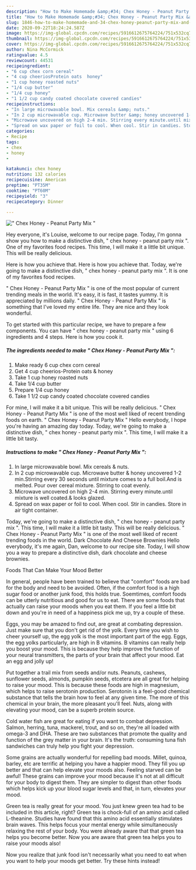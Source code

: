 ```yaml
---
description: "How to Make Homemade &amp;#34; Chex Honey - Peanut Party Mix &amp;#34;"
title: "How to Make Homemade &amp;#34; Chex Honey - Peanut Party Mix &amp;#34;"
slug: 1846-how-to-make-homemade-and-34-chex-honey-peanut-party-mix-and-34
date: 2020-09-22T18:24:24.587Z
image: https://img-global.cpcdn.com/recipes/5916612675764224/751x532cq70/chex-honey-peanut-party-mix-recipe-main-photo.jpg
thumbnail: https://img-global.cpcdn.com/recipes/5916612675764224/751x532cq70/chex-honey-peanut-party-mix-recipe-main-photo.jpg
cover: https://img-global.cpcdn.com/recipes/5916612675764224/751x532cq70/chex-honey-peanut-party-mix-recipe-main-photo.jpg
author: Nina McCormick
ratingvalue: 4.5
reviewcount: 44531
recipeingredient:
- "6 cup chex corn cereal"
- "4 cup cheeriosProtein oats  honey"
- "1 cup honey roasted nuts"
- "1/4 cup butter"
- "1/4 cup honey"
- "1 1/2 cup candy coated chocolate covered candies"
recipeinstructions:
- "In large microwavable bowl. Mix cereals &amp; nuts."
- "In 2 cup microwavable cup. Microwave butter &amp; honey uncovered 1-2 min.Stirring every 30 seconds until mixture comes to a full boil.And is melted. Pour over cereal mixture. Stirring to coat evenly."
- "Microwave uncovered on high 2-4 min. Stirring every minute.until mixture is well coated.&amp; looks glazed."
- "Spread on wax paper or foil to cool. When cool. Stir in candies. Store in air tight container."
categories:
- Recipe
tags:
- chex
- honey
- 

katakunci: chex honey  
nutrition: 132 calories
recipecuisine: American
preptime: "PT35M"
cooktime: "PT60M"
recipeyield: "3"
recipecategory: Dinner

---
```



![&#34; Chex Honey - Peanut Party Mix &#34;](https://img-global.cpcdn.com/recipes/5916612675764224/751x532cq70/chex-honey-peanut-party-mix-recipe-main-photo.jpg)

Hey everyone, it's Louise, welcome to our recipe page. Today, I'm gonna show you how to make a distinctive dish, &#34; chex honey - peanut party mix &#34;. One of my favorites food recipes. This time, I will make it a little bit unique. This will be really delicious.

Here is how you achieve that. Here is how you achieve that. Today, we&#39;re going to make a distinctive dish, &#34; chex honey - peanut party mix &#34;. It is one of my favorites food recipes.

&#34; Chex Honey - Peanut Party Mix &#34; is one of the most popular of current trending meals in the world. It's easy, it is fast, it tastes yummy. It is appreciated by millions daily. &#34; Chex Honey - Peanut Party Mix &#34; is something that I've loved my entire life. They are nice and they look wonderful.


To get started with this particular recipe, we have to prepare a few components. You can have &#34; chex honey - peanut party mix &#34; using 6 ingredients and 4 steps. Here is how you cook it.

<!--inarticleads1-->

##### The ingredients needed to make &#34; Chex Honey - Peanut Party Mix &#34;:

1. Make ready 6 cup chex corn cereal
1. Get 4 cup cheerios-Protein oats &amp; honey
1. Take 1 cup honey roasted nuts
1. Take 1/4 cup butter
1. Prepare 1/4 cup honey
1. Take 1 1/2 cup candy coated chocolate covered candies


For mine, I will make it a bit unique. This will be really delicious. &#34; Chex Honey - Peanut Party Mix &#34; is one of the most well liked of recent trending foods on earth. &#34; Chex Honey - Peanut Party Mix &#34; Hello everybody, I hope you&#39;re having an amazing day today. Today, we&#39;re going to make a distinctive dish, &#34; chex honey - peanut party mix &#34;. This time, I will make it a little bit tasty. 

<!--inarticleads2-->

##### Instructions to make &#34; Chex Honey - Peanut Party Mix &#34;:

1. In large microwavable bowl. Mix cereals &amp; nuts.
1. In 2 cup microwavable cup. Microwave butter &amp; honey uncovered 1-2 min.Stirring every 30 seconds until mixture comes to a full boil.And is melted. Pour over cereal mixture. Stirring to coat evenly.
1. Microwave uncovered on high 2-4 min. Stirring every minute.until mixture is well coated.&amp; looks glazed.
1. Spread on wax paper or foil to cool. When cool. Stir in candies. Store in air tight container.


Today, we&#39;re going to make a distinctive dish, &#34; chex honey - peanut party mix &#34;. This time, I will make it a little bit tasty. This will be really delicious. &#34; Chex Honey - Peanut Party Mix &#34; is one of the most well liked of recent trending foods in the world. Dark Chocolate And Cheese Brownies Hello everybody, it&#39;s me again, Dan, welcome to our recipe site. Today, I will show you a way to prepare a distinctive dish, dark chocolate and cheese brownies. 

Foods That Can Make Your Mood Better


In general, people have been trained to believe that "comfort" foods are bad for the body and need to be avoided. Often, if the comfort food is a high sugar food or another junk food, this holds true. Soemtimes, comfort foods can be utterly nutritious and good for us to eat. There are some foods that actually can raise your moods when you eat them. If you feel a little bit down and you're in need of a happiness pick me up, try a couple of these.

Eggs, you may be amazed to find out, are great at combating depression. Just make sure that you don't get rid of the yolk. Every time you wish to cheer yourself up, the egg yolk is the most important part of the egg. Eggs, the egg yolks particularly, are high in B vitamins. B vitamins can really help you boost your mood. This is because they help improve the function of your neural transmitters, the parts of your brain that affect your mood. Eat an egg and jolly up!

Put together a trail mix from seeds and/or nuts. Peanuts, cashews, sunflower seeds, almonds, pumpkin seeds, etcetera are all great for helping to raise your mood. This is because these foods are high in magnesium, which helps to raise serotonin production. Serotonin is a feel-good chemical substance that tells the brain how to feel at any given time. The more of this chemical in your brain, the more pleasant you'll feel. Nuts, along with elevating your mood, can be a superb protein source.

Cold water fish are great for eating if you want to combat depression. Salmon, herring, tuna, mackerel, trout, and so on, they're all loaded with omega-3 and DHA. These are two substances that promote the quality and function of the grey matter in your brain. It's the truth: consuming tuna fish sandwiches can truly help you fight your depression. 

Some grains are actually wonderful for repelling bad moods. Millet, quinoa, barley, etc are terrific at helping you have a happier mood. They fill you up better and that can help elevate your moods also. Feeling starved can be awful! These grains can improve your mood because it's not at all difficult for your body to digest them. They are simpler to digest than other foods which helps kick up your blood sugar levels and that, in turn, elevates your mood.

Green tea is really great for your mood. You just knew green tea had to be included in this article, right? Green tea is chock-full of an amino acid called L-theanine. Studies have found that this amino acid essentially stimulates brain waves. This helps focus your mental energy while simultaneously relaxing the rest of your body. You were already aware that that green tea helps you become better. Now you are aware that green tea helps you to raise your moods also!

Now you realize that junk food isn't necessarily what you need to eat when you want to help your moods get better. Try  these hints  instead!

